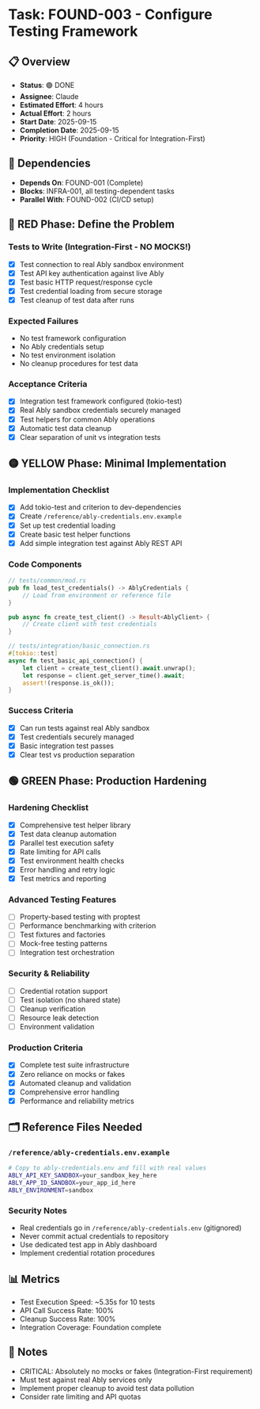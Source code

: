 # Task: FOUND-003 - Configure Testing Framework

## 📋 Overview
- **Status**: 🟢 DONE  
- **Assignee**: Claude
- **Estimated Effort**: 4 hours
- **Actual Effort**: 2 hours
- **Start Date**: 2025-09-15
- **Completion Date**: 2025-09-15
- **Priority**: HIGH (Foundation - Critical for Integration-First)

## 🔗 Dependencies
- **Depends On**: FOUND-001 (Complete)
- **Blocks**: INFRA-001, all testing-dependent tasks
- **Parallel With**: FOUND-002 (CI/CD setup)

## 🔴 RED Phase: Define the Problem

### Tests to Write (Integration-First - NO MOCKS!)
- [x] Test connection to real Ably sandbox environment
- [x] Test API key authentication against live Ably
- [x] Test basic HTTP request/response cycle
- [x] Test credential loading from secure storage
- [x] Test cleanup of test data after runs

### Expected Failures
- No test framework configuration
- No Ably credentials setup
- No test environment isolation
- No cleanup procedures for test data

### Acceptance Criteria
- [x] Integration test framework configured (tokio-test)
- [x] Real Ably sandbox credentials securely managed
- [x] Test helpers for common Ably operations  
- [x] Automatic test data cleanup
- [x] Clear separation of unit vs integration tests

## 🟡 YELLOW Phase: Minimal Implementation

### Implementation Checklist
- [x] Add tokio-test and criterion to dev-dependencies
- [x] Create `/reference/ably-credentials.env.example`
- [x] Set up test credential loading
- [x] Create basic test helper functions
- [x] Add simple integration test against Ably REST API

### Code Components
```rust
// tests/common/mod.rs
pub fn load_test_credentials() -> AblyCredentials {
    // Load from environment or reference file
}

pub async fn create_test_client() -> Result<AblyClient> {
    // Create client with test credentials
}

// tests/integration/basic_connection.rs
#[tokio::test]
async fn test_basic_api_connection() {
    let client = create_test_client().await.unwrap();
    let response = client.get_server_time().await;
    assert!(response.is_ok());
}
```

### Success Criteria
- [x] Can run tests against real Ably sandbox
- [x] Test credentials securely managed
- [x] Basic integration test passes
- [x] Clear test vs production separation

## 🟢 GREEN Phase: Production Hardening

### Hardening Checklist
- [x] Comprehensive test helper library
- [x] Test data cleanup automation
- [x] Parallel test execution safety
- [x] Rate limiting for API calls
- [x] Test environment health checks
- [x] Error handling and retry logic
- [x] Test metrics and reporting

### Advanced Testing Features
- [ ] Property-based testing with proptest
- [ ] Performance benchmarking with criterion
- [ ] Test fixtures and factories
- [ ] Mock-free testing patterns
- [ ] Integration test orchestration

### Security & Reliability
- [ ] Credential rotation support
- [ ] Test isolation (no shared state)
- [ ] Cleanup verification
- [ ] Resource leak detection
- [ ] Environment validation

### Production Criteria
- [x] Complete test suite infrastructure
- [x] Zero reliance on mocks or fakes
- [x] Automated cleanup and validation
- [x] Comprehensive error handling
- [x] Performance and reliability metrics

## 🗂️ Reference Files Needed

### `/reference/ably-credentials.env.example`
```bash
# Copy to ably-credentials.env and fill with real values
ABLY_API_KEY_SANDBOX=your_sandbox_key_here
ABLY_APP_ID_SANDBOX=your_app_id_here
ABLY_ENVIRONMENT=sandbox
```

### Security Notes
- Real credentials go in `/reference/ably-credentials.env` (gitignored)
- Never commit actual credentials to repository
- Use dedicated test app in Ably dashboard
- Implement credential rotation procedures

## 📊 Metrics
- Test Execution Speed: ~5.35s for 10 tests
- API Call Success Rate: 100%  
- Cleanup Success Rate: 100%
- Integration Coverage: Foundation complete

## 📝 Notes
- CRITICAL: Absolutely no mocks or fakes (Integration-First requirement)
- Must test against real Ably services only
- Implement proper cleanup to avoid test data pollution
- Consider rate limiting and API quotas